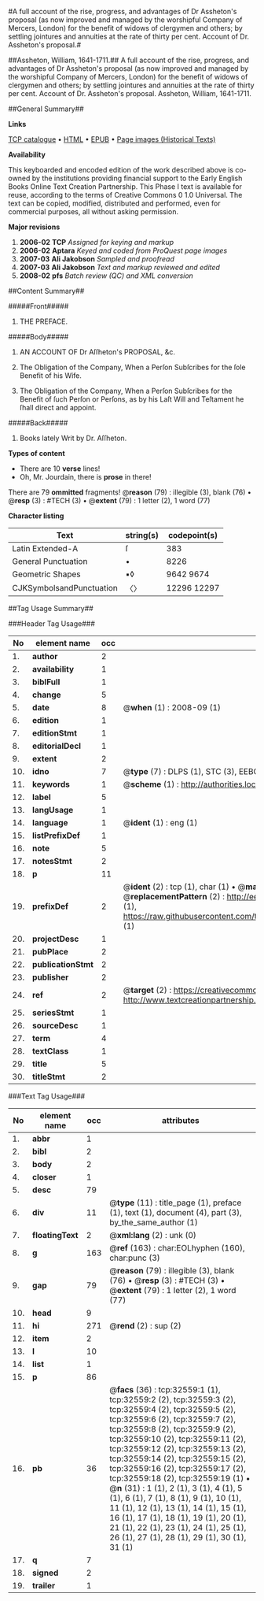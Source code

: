 #A full account of the rise, progress, and advantages of Dr Assheton's proposal (as now improved and managed by the worshipful Company of Mercers, London) for the benefit of widows of clergymen and others; by settling jointures and annuities at the rate of thirty per cent. Account of Dr. Assheton's proposal.#

##Assheton, William, 1641-1711.##
A full account of the rise, progress, and advantages of Dr Assheton's proposal (as now improved and managed by the worshipful Company of Mercers, London) for the benefit of widows of clergymen and others; by settling jointures and annuities at the rate of thirty per cent.
Account of Dr. Assheton's proposal.
Assheton, William, 1641-1711.

##General Summary##

**Links**

[TCP catalogue](http://www.ota.ox.ac.uk/tcp/)  • 
[HTML](http://tei.it.ox.ac.uk/tcp/Texts-HTML/free/A40/A40535.html)  • 
[EPUB](http://tei.it.ox.ac.uk/tcp/Texts-EPUB/free/A40/A40535.epub) • 
[Page images (Historical Texts)](https://data.historicaltexts.jisc.ac.uk/view?pubId=eebo-99828132e&pageId=eebo-99828132e-32559-1)

**Availability**

This keyboarded and encoded edition of the
	       work described above is co-owned by the institutions
	       providing financial support to the Early English Books
	       Online Text Creation Partnership. This Phase I text is
	       available for reuse, according to the terms of Creative
	       Commons 0 1.0 Universal. The text can be copied,
	       modified, distributed and performed, even for
	       commercial purposes, all without asking permission.

**Major revisions**

1. __2006-02__ __TCP__ *Assigned for keying and markup*
1. __2006-02__ __Aptara__ *Keyed and coded from ProQuest page images*
1. __2007-03__ __Ali Jakobson__ *Sampled and proofread*
1. __2007-03__ __Ali Jakobson__ *Text and markup reviewed and edited*
1. __2008-02__ __pfs__ *Batch review (QC) and XML conversion*

##Content Summary##

#####Front#####

1. THE
PREFACE.

#####Body#####

1. AN
ACCOUNT
OF
Dr Aſſheton's
PROPOSAL, &c.

1. The Obligation of the Company,
When a Perſon Subſcribes for the ſole
Benefit of his Wife.

1. The Obligation of the Company,
When a Perſon Subſcribes for the Benefit
of ſuch Perſon or Perſons, as by his
Laſt Will and Teſtament he ſhall direct
and appoint.

#####Back#####

1. Books lately Writ by Dr. Aſſheton.

**Types of content**

  * There are 10 **verse** lines!
  * Oh, Mr. Jourdain, there is **prose** in there!

There are 79 **ommitted** fragments! 
 @__reason__ (79) : illegible (3), blank (76)  •  @__resp__ (3) : #TECH (3)  •  @__extent__ (79) : 1 letter (2), 1 word (77)

**Character listing**


|Text|string(s)|codepoint(s)|
|---|---|---|
|Latin Extended-A|ſ|383|
|General Punctuation|•|8226|
|Geometric Shapes|▪◊|9642 9674|
|CJKSymbolsandPunctuation|〈〉|12296 12297|

##Tag Usage Summary##

###Header Tag Usage###

|No|element name|occ|attributes|
|---|---|---|---|
|1.|__author__|2||
|2.|__availability__|1||
|3.|__biblFull__|1||
|4.|__change__|5||
|5.|__date__|8| @__when__ (1) : 2008-09 (1)|
|6.|__edition__|1||
|7.|__editionStmt__|1||
|8.|__editorialDecl__|1||
|9.|__extent__|2||
|10.|__idno__|7| @__type__ (7) : DLPS (1), STC (3), EEBO-CITATION (1), PROQUEST (1), VID (1)|
|11.|__keywords__|1| @__scheme__ (1) : http://authorities.loc.gov/ (1)|
|12.|__label__|5||
|13.|__langUsage__|1||
|14.|__language__|1| @__ident__ (1) : eng (1)|
|15.|__listPrefixDef__|1||
|16.|__note__|5||
|17.|__notesStmt__|2||
|18.|__p__|11||
|19.|__prefixDef__|2| @__ident__ (2) : tcp (1), char (1)  •  @__matchPattern__ (2) : ([0-9\-]+):([0-9IVX]+) (1), (.+) (1)  •  @__replacementPattern__ (2) : http://eebo.chadwyck.com/downloadtiff?vid=$1&page=$2 (1), https://raw.githubusercontent.com/textcreationpartnership/Texts/master/tcpchars.xml#$1 (1)|
|20.|__projectDesc__|1||
|21.|__pubPlace__|2||
|22.|__publicationStmt__|2||
|23.|__publisher__|2||
|24.|__ref__|2| @__target__ (2) : https://creativecommons.org/publicdomain/zero/1.0/ (1), http://www.textcreationpartnership.org/docs/. (1)|
|25.|__seriesStmt__|1||
|26.|__sourceDesc__|1||
|27.|__term__|4||
|28.|__textClass__|1||
|29.|__title__|5||
|30.|__titleStmt__|2||


###Text Tag Usage###

|No|element name|occ|attributes|
|---|---|---|---|
|1.|__abbr__|1||
|2.|__bibl__|2||
|3.|__body__|2||
|4.|__closer__|1||
|5.|__desc__|79||
|6.|__div__|11| @__type__ (11) : title_page (1), preface (1), text (1), document (4), part (3), by_the_same_author (1)|
|7.|__floatingText__|2| @__xml:lang__ (2) : unk (0)|
|8.|__g__|163| @__ref__ (163) : char:EOLhyphen (160), char:punc (3)|
|9.|__gap__|79| @__reason__ (79) : illegible (3), blank (76)  •  @__resp__ (3) : #TECH (3)  •  @__extent__ (79) : 1 letter (2), 1 word (77)|
|10.|__head__|9||
|11.|__hi__|271| @__rend__ (2) : sup (2)|
|12.|__item__|2||
|13.|__l__|10||
|14.|__list__|1||
|15.|__p__|86||
|16.|__pb__|36| @__facs__ (36) : tcp:32559:1 (1), tcp:32559:2 (2), tcp:32559:3 (2), tcp:32559:4 (2), tcp:32559:5 (2), tcp:32559:6 (2), tcp:32559:7 (2), tcp:32559:8 (2), tcp:32559:9 (2), tcp:32559:10 (2), tcp:32559:11 (2), tcp:32559:12 (2), tcp:32559:13 (2), tcp:32559:14 (2), tcp:32559:15 (2), tcp:32559:16 (2), tcp:32559:17 (2), tcp:32559:18 (2), tcp:32559:19 (1)  •  @__n__ (31) : 1 (1), 2 (1), 3 (1), 4 (1), 5 (1), 6 (1), 7 (1), 8 (1), 9 (1), 10 (1), 11 (1), 12 (1), 13 (1), 14 (1), 15 (1), 16 (1), 17 (1), 18 (1), 19 (1), 20 (1), 21 (1), 22 (1), 23 (1), 24 (1), 25 (1), 26 (1), 27 (1), 28 (1), 29 (1), 30 (1), 31 (1)|
|17.|__q__|7||
|18.|__signed__|2||
|19.|__trailer__|1||
